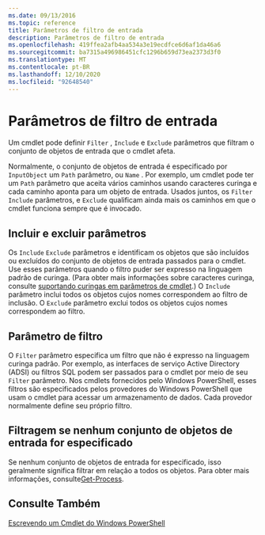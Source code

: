 ```yaml
---
ms.date: 09/13/2016
ms.topic: reference
title: Parâmetros de filtro de entrada
description: Parâmetros de filtro de entrada
ms.openlocfilehash: 419ffea2afb4aa534a3e19ecdfce6d6af1da46a6
ms.sourcegitcommit: ba7315a496986451cfc1296b659d73ea2373d3f0
ms.translationtype: MT
ms.contentlocale: pt-BR
ms.lasthandoff: 12/10/2020
ms.locfileid: "92648540"
---
```

# <a name="input-filter-parameters"></a>Parâmetros de filtro de entrada

Um cmdlet pode definir `Filter` , `Include` e `Exclude` parâmetros que filtram o conjunto de objetos de entrada que o cmdlet afeta.

Normalmente, o conjunto de objetos de entrada é especificado por `InputObject` um `Path` parâmetro, ou `Name` . Por exemplo, um cmdlet pode ter um `Path` parâmetro que aceita vários caminhos usando caracteres curinga e cada caminho aponta para um objeto de entrada. Usados juntos, os `Filter` `Include` parâmetros, e `Exclude` qualificam ainda mais os caminhos em que o cmdlet funciona sempre que é invocado.

## <a name="include-and-exclude-parameters"></a>Incluir e excluir parâmetros

Os `Include` `Exclude` parâmetros e identificam os objetos que são incluídos ou excluídos do conjunto de objetos de entrada passados para o cmdlet. Use esses parâmetros quando o filtro puder ser expresso na linguagem padrão de curinga. (Para obter mais informações sobre caracteres curinga, consulte [suportando curingas em parâmetros de cmdlet](./supporting-wildcard-characters-in-cmdlet-parameters.md).) O `Include` parâmetro inclui todos os objetos cujos nomes correspondem ao filtro de inclusão. O `Exclude` parâmetro exclui todos os objetos cujos nomes correspondem ao filtro.

## <a name="filter-parameter"></a>Parâmetro de filtro

O `Filter` parâmetro especifica um filtro que não é expresso na linguagem curinga padrão. Por exemplo, as interfaces de serviço Active Directory (ADSI) ou filtros SQL podem ser passados para o cmdlet por meio de seu `Filter` parâmetro. Nos cmdlets fornecidos pelo Windows PowerShell, esses filtros são especificados pelos provedores do Windows PowerShell que usam o cmdlet para acessar um armazenamento de dados. Cada provedor normalmente define seu próprio filtro.

## <a name="filtering-if-no-set-of-input-objects-is-specified"></a>Filtragem se nenhum conjunto de objetos de entrada for especificado

Se nenhum conjunto de objetos de entrada for especificado, isso geralmente significa filtrar em relação a todos os objetos. Para obter mais informações, consulte[Get-Process](/powershell/module/Microsoft.PowerShell.Management/Get-Process).

## <a name="see-also"></a>Consulte Também

[Escrevendo um Cmdlet do Windows PowerShell](./writing-a-windows-powershell-cmdlet.md)
